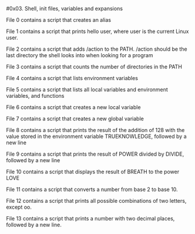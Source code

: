 #0x03. Shell, init files, variables and expansions

File 0 contains a script that creates an alias

File 1 contains a script that prints hello user, where user is the current Linux user.

File 2 contains a script that adds /action to the PATH. /action should be the last directory the shell looks into when looking for a program

File 3 contains a script that counts the number of directories in the PATH

File 4 contains a script that lists environment variables

File 5 contains a script that lists all local variables and environment variables, and functions

File 6 contains a script that creates a new local variable

File 7 contains a script that creates a new global variable

File 8 contains a script that prints the result of the addition of 128 with the value stored in the environment variable TRUEKNOWLEDGE, followed by a new line

File 9 contains a script that prints the result of POWER divided by DIVIDE, followed by a new line

File 10 contains a script that displays the result of BREATH to the power LOVE

File 11 contains a script that converts a number from base 2 to base 10.

File 12 contains a script that prints all possible combinations of two letters, except oo.

File 13 contains a script that prints a number with two decimal places, followed by a new line.
